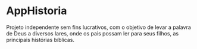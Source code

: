 # AppHistoria

Projeto independente sem fins lucrativos, 
com o objetivo de levar a palavra de Deus a diversos lares,
onde os pais possam ler para seus filhos,
as principais histórias bíblicas.
